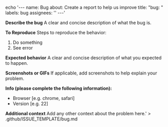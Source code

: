 echo '---
name: Bug
about: Create a report to help us improve
title: "bug: "
labels: bug
assignees: ''
---'

**Describe the bug**
A clear and concise description of what the bug is.

**To Reproduce**
Steps to reproduce the behavior:
1. Do something
2. See error

**Expected behavior**
A clear and concise description of what you expected to happen.

**Screenshots or GIFs**
If applicable, add screenshots to help explain your problem.

**Info (please complete the following information):**
 - Browser [e.g. chrome, safari]
 - Version [e.g. 22]

**Additional context**
Add any other context about the problem here.' > .github/ISSUE_TEMPLATE/bug.md
